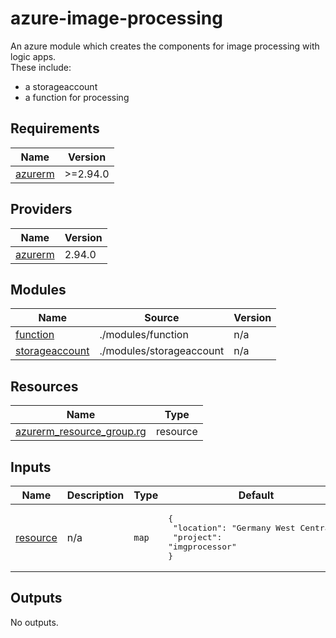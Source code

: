 # azure-image-processing

An azure module which creates the components for image processing with logic apps.<br/>
These include:
* a storageaccount
* a function for processing

<!-- BEGIN_TF_DOCS -->
## Requirements

| Name | Version |
|------|---------|
| <a name="requirement_azurerm"></a> [azurerm](#requirement\_azurerm) | >=2.94.0 |

## Providers

| Name | Version |
|------|---------|
| <a name="provider_azurerm"></a> [azurerm](#provider\_azurerm) | 2.94.0 |

## Modules

| Name | Source | Version |
|------|--------|---------|
| <a name="module_function"></a> [function](#module\_function) | ./modules/function | n/a |
| <a name="module_storageaccount"></a> [storageaccount](#module\_storageaccount) | ./modules/storageaccount | n/a |

## Resources

| Name | Type |
|------|------|
| [azurerm_resource_group.rg](https://registry.terraform.io/providers/hashicorp/azurerm/latest/docs/resources/resource_group) | resource |

## Inputs

| Name | Description | Type | Default | Required |
|------|-------------|------|---------|:--------:|
| <a name="input_resource"></a> [resource](#input\_resource) | n/a | `map` | <pre>{<br>  "location": "Germany West Central",<br>  "project": "imgprocessor"<br>}</pre> | no |

## Outputs

No outputs.
<!-- END_TF_DOCS -->
